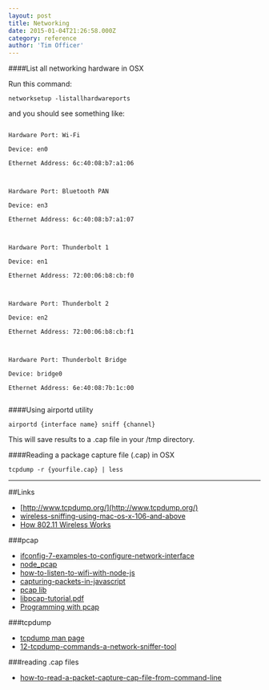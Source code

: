 ```yaml
---
layout: post
title: Networking
date: 2015-01-04T21:26:58.000Z
category: reference
author: 'Tim Officer'
---
```


####List all networking hardware in OSX

Run this command:

```
networksetup -listallhardwareports
```

and you should see something like:

<code>
Hardware Port: Wi-Fi<br>
Device: en0<br>
Ethernet Address: 6c:40:08:b7:a1:06<br>
<br>
Hardware Port: Bluetooth PAN<br>
Device: en3<br>
Ethernet Address: 6c:40:08:b7:a1:07<br>
<br>
Hardware Port: Thunderbolt 1<br>
Device: en1<br>
Ethernet Address: 72:00:06:b8:cb:f0<br>
<br>
Hardware Port: Thunderbolt 2<br>
Device: en2<br>
Ethernet Address: 72:00:06:b8:cb:f1<br>
<br>
Hardware Port: Thunderbolt Bridge<br>
Device: bridge0<br>
Ethernet Address: 6e:40:08:7b:1c:00<br>
</code>

####Using airportd utility

```
airportd {interface name} sniff {channel}
```

This will save results to a .cap file in your /tmp directory.

####Reading a package capture file (.cap) in OSX

```
tcpdump -r {yourfile.cap} | less
```

<hr>


##Links
- [http://www.tcpdump.org/](http://www.tcpdump.org/)
- [wireless-sniffing-using-mac-os-x-106-and-above](https://supportforums.cisco.com/document/75221/wireless-sniffing-using-mac-os-x-106-and-above)
- [How 802.11 Wireless Works](https://technet.microsoft.com/en-us/library/cc757419(WS.10).aspx)

###pcap
- [ifconfig-7-examples-to-configure-network-interface](http://www.thegeekstuff.com/2009/03/ifconfig-7-examples-to-configure-network-interface/)
- [node_pcap](https://github.com/mranney/node_pcap)
- [how-to-listen-to-wifi-with-node-js](http://blog.hexacta.com/how-to-listen-to-wifi-with-node-js/)
- [capturing-packets-in-javascript](http://howtonode.org/capturing-packets-in-javascript)
- [pcap lib](http://www.tcpdump.org/manpages/pcap.3pcap.html)
- [libpcap-tutorial.pdf](http://eecs.wsu.edu/~sshaikot/docs/lbpcap/libpcap-tutorial.pdf)
- [Programming with pcap](http://www.tcpdump.org/pcap.html)

###tcpdump
- [tcpdump man page](http://www.tcpdump.org/tcpdump_man.html)
- [12-tcpdump-commands-a-network-sniffer-tool](http://www.tecmint.com/12-tcpdump-commands-a-network-sniffer-tool/)

###reading .cap files
- [how-to-read-a-packet-capture-cap-file-from-command-line](https://scottlinux.com/2012/02/17/how-to-read-a-packet-capture-cap-file-from-command-line/)
